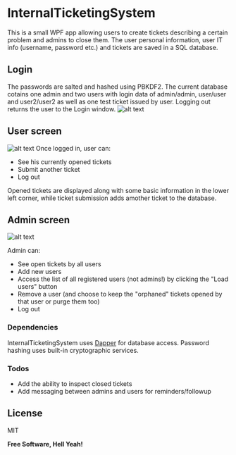 # InternalTicketingSystem

This is a small WPF app allowing users to create tickets describing a certain problem and admins to close them. The user personal information, user IT info (username, password etc.) and tickets are saved in a SQL database.

## Login

The passwords are salted and hashed using PBKDF2. The current database cotains one admin and two users with login data of admin/admin, user/user and user2/user2 as well as one test ticket issued by user. Logging out returns the user to the Login window.
![alt text](https://i.imgur.com/bJ3C6dr.jpg "Login window")

## User screen
![alt text](https://i.imgur.com/vRrHwPQ.png "User window")
Once logged in, user can:
  - See his currently opened tickets
  - Submit another ticket
  - Log out

Opened tickets are displayed along with some basic information in the lower left corner, while ticket submission adds amother ticket to the database. 

## Admin screen

![alt text](https://i.imgur.com/9li2YNY.jpg "Admin window")

Admin can:
- See open tickets by all users
- Add new users
- Access the list of all registered users (not admins!) by clicking the "Load users" button
- Remove a user (and choose to keep the "orphaned" tickets opened by that user or purge them too)
- Log out

### Dependencies

InternalTicketingSystem uses [Dapper](https://github.com/StackExchange/Dapper) for database access.
Password hashing uses built-in cryptographic services.

### Todos

 - Add the ability to inspect closed tickets
 - Add messaging between admins and users for reminders/followup

License
----

MIT

**Free Software, Hell Yeah!**